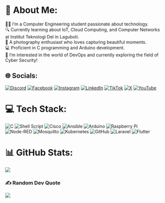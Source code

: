 # 💫 About Me:
👨‍🎓 I’m a Computer Engineering student passionate about technology.<br>🔍 Currently learning about IoT, Cloud Computing, and Computer Networks at Institut Teknologi Del in Laguboti.<br>📸 A photography enthusiast who loves capturing beautiful moments.<br>💻 Proficient in C programming and Arduino development.<br>🚀 I’m interested in the world of DevOps and currently exploring the field of Cyber Security!


## 🌐 Socials:
[![Discord](https://img.shields.io/badge/Discord-%237289DA.svg?logo=discord&logoColor=white)](https://discord.gg/rivaldo008) [![Facebook](https://img.shields.io/badge/Facebook-%231877F2.svg?logo=Facebook&logoColor=white)](https://facebook.com/-) [![Instagram](https://img.shields.io/badge/Instagram-%23E4405F.svg?logo=Instagram&logoColor=white)](https://instagram.com/rivaldo.xyz) [![LinkedIn](https://img.shields.io/badge/LinkedIn-%230077B5.svg?logo=linkedin&logoColor=white)](https://www.linkedin.com/in/rivaldo-butarbutar-6020a027a/) [![TikTok](https://img.shields.io/badge/TikTok-%23000000.svg?logo=TikTok&logoColor=white)](https://tiktok.com/@-) [![X](https://img.shields.io/badge/X-black.svg?logo=X&logoColor=white)](https://x.com/-) [![YouTube](https://img.shields.io/badge/YouTube-%23FF0000.svg?logo=YouTube&logoColor=white)](https://youtube.com/@-) 

# 💻 Tech Stack:
![C](https://img.shields.io/badge/c-%2300599C.svg?style=flat&logo=c&logoColor=white) ![Shell Script](https://img.shields.io/badge/shell_script-%23121011.svg?style=flat&logo=gnu-bash&logoColor=white) ![Cisco](https://img.shields.io/badge/cisco-%23049fd9.svg?style=flat&logo=cisco&logoColor=black) ![Ansible](https://img.shields.io/badge/ansible-%231A1918.svg?style=flat&logo=ansible&logoColor=white) ![Arduino](https://img.shields.io/badge/-Arduino-00979D?style=flat&logo=Arduino&logoColor=white) ![Raspberry Pi](https://img.shields.io/badge/-RaspberryPi-C51A4A?style=flat&logo=Raspberry-Pi) ![Node-RED](https://img.shields.io/badge/Node--RED-%238F0000.svg?style=flat&logo=node-red&logoColor=white) ![Mosquitto](https://img.shields.io/badge/mosquitto-%233C5280.svg?style=flat&logo=eclipsemosquitto&logoColor=white) ![Kubernetes](https://img.shields.io/badge/kubernetes-%23326ce5.svg?style=flat&logo=kubernetes&logoColor=white) ![GitHub](https://img.shields.io/badge/github-%23121011.svg?style=flat&logo=github&logoColor=white) ![Laravel](https://img.shields.io/badge/laravel-%23FF2D20.svg?style=flat&logo=laravel&logoColor=white) ![Flutter](https://img.shields.io/badge/Flutter-02569B?style=flat&logo=flutter&logoColor=white)
# 📊 GitHub Stats:
![](https://github-readme-stats.vercel.app/api?username=RivaldoXYZ&theme=dark&hide_border=false&include_all_commits=false&count_private=false)<br/>
<!--
![](https://github-readme-streak-stats.herokuapp.com/?user=RivaldoXYZ&theme=dark&hide_border=false)<br/>
![](https://github-readme-stats.vercel.app/api/top-langs/?username=RivaldoXYZ&theme=dark&hide_border=false&include_all_commits=false&count_private=false&layout=compact) -->

<!-- ## 🏆 GitHub Trophies
![](https://github-profile-trophy.vercel.app/?username=RivaldoXYZ&theme=radical&no-frame=false&no-bg=true&margin-w=4)-->

### ✍️ Random Dev Quote
![](https://quotes-github-readme.vercel.app/api?type=horizontal&theme=radical)

<!--
### 🔝 Top Contributed Repo
![](https://github-contributor-stats.vercel.app/api?username=RivaldoXYZ&limit=5&theme=dark&combine_all_yearly_contributions=true)

---
[![](https://visitcount.itsvg.in/api?id=RivaldoXYZ&icon=2&color=1)](https://visitcount.itsvg.in)

  ## 💰 You can help me by Donating
  [![BuyMeACoffee](https://img.shields.io/badge/Buy%20Me%20a%20Coffee-ffdd00?style=for-the-badge&logo=buy-me-a-coffee&logoColor=black)](https://buymeacoffee.com/-) [![PayPal](https://img.shields.io/badge/PayPal-00457C?style=for-the-badge&logo=paypal&logoColor=white)](https://paypal.me/-) [![Patreon](https://img.shields.io/badge/Patreon-F96854?style=for-the-badge&logo=patreon&logoColor=white)](https://patreon.com/-) [![Ko-Fi](https://img.shields.io/badge/Ko--fi-F16061?style=for-the-badge&logo=ko-fi&logoColor=white)](https://ko-fi.com/-) -->

  
<!-- Proudly created with GPRM ( https://gprm.itsvg.in ) -->
